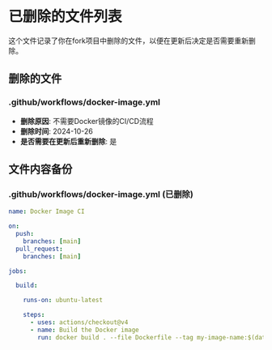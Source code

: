 # 已删除的文件列表

这个文件记录了你在fork项目中删除的文件，以便在更新后决定是否需要重新删除。

## 删除的文件

### .github/workflows/docker-image.yml
- **删除原因**: 不需要Docker镜像的CI/CD流程
- **删除时间**: 2024-10-26
- **是否需要在更新后重新删除**: 是

## 文件内容备份

### .github/workflows/docker-image.yml (已删除)
```yaml
name: Docker Image CI

on:
  push:
    branches: [main]
  pull_request:
    branches: [main]

jobs:

  build:

    runs-on: ubuntu-latest

    steps:
      - uses: actions/checkout@v4
      - name: Build the Docker image
        run: docker build . --file Dockerfile --tag my-image-name:$(date +%s)
```
